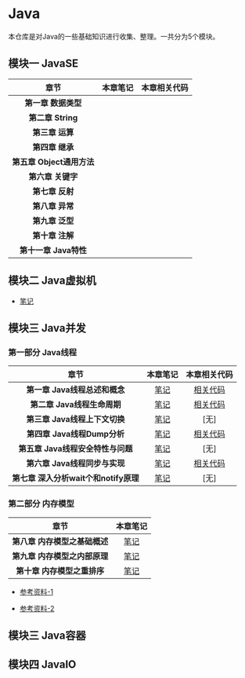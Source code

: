 # Java
本仓库是对Java的一些基础知识进行收集、整理。一共分为5个模块。

## 模块一 JavaSE
| 章节 | 本章笔记 | 本章相关代码 |
| :---: | :---: | :---:|
| **第一章 数据类型** | | |
| **第二章 String** | | |
| **第三章 运算** | | |
| **第四章 继承** | | |
| **第五章 Object通用方法** | | |
| **第六章 关键字** | | |
| **第七章 反射** | | |
| **第八章 异常** | | |
| **第九章 泛型** | | |
| **第十章 注解** | | |
| **第十一章 Java特性** | | |


## 模块二 Java虚拟机

* [笔记](https://github.com/DuHouAn/Java/blob/master/JVM/Java%E8%99%9A%E6%8B%9F%E6%9C%BA.md)

## 模块三 Java并发
### 第一部分 Java线程
| 章节 | 本章笔记 | 本章相关代码 |
| :---: | :---: | :---:|
| **第一章   Java线程总述和概念** | [笔记](https://github.com/DuHouAn/Java/blob/master/JavaConcurrentProgramming/notes/00Java%E7%BA%BF%E7%A8%8B%E6%80%BB%E8%BF%B0%E4%B8%8E%E6%A6%82%E5%BF%B5.md) | [相关代码](https://github.com/DuHouAn/Java/tree/master/JavaConcurrentProgramming/src/code_00_thread/threadUsing) |
| **第二章   Java线程生命周期** | [笔记](https://github.com/DuHouAn/Java/blob/master/JavaConcurrentProgramming/notes/01Java%E7%BA%BF%E7%A8%8B%E7%94%9F%E5%91%BD%E5%91%A8%E6%9C%9F.md) | [相关代码](https://github.com/DuHouAn/Java/tree/master/JavaConcurrentProgramming/src/code_00_thread/threadLifeCycle) |
| **第三章   Java线程上下文切换** | [笔记](https://github.com/DuHouAn/Java/blob/master/JavaConcurrentProgramming/notes/02Java%E7%BA%BF%E7%A8%8B%E4%B8%8A%E4%B8%8B%E6%96%87%E5%88%87%E6%8D%A2.md) | [无] ||
| **第四章   Java线程Dump分析** | [笔记](https://github.com/DuHouAn/Java/blob/master/JavaConcurrentProgramming/notes/03Java%E7%BA%BF%E7%A8%8BDump%E5%88%86%E6%9E%90.md) | [相关代码](https://github.com/DuHouAn/Java/tree/master/JavaConcurrentProgramming/src/code_00_thread/threadDump) | 
| **第五章   Java线程安全特性与问题** | [笔记](https://github.com/DuHouAn/Java/blob/master/JavaConcurrentProgramming/notes/04Java%E7%BA%BF%E7%A8%8B%E5%AE%89%E5%85%A8%E7%89%B9%E6%80%A7%E4%B8%8E%E9%97%AE%E9%A2%98.md) | [无] |
| **第六章 	 Java线程同步与实现** | [笔记](https://github.com/DuHouAn/Java/blob/master/JavaConcurrentProgramming/notes/05Java%E7%BA%BF%E7%A8%8B%E5%90%8C%E6%AD%A5%E4%B8%8E%E5%AE%9E%E7%8E%B0.md) | [相关代码](https://github.com/DuHouAn/Java/tree/master/JavaConcurrentProgramming/src/code_00_thread/threadSynchronization) |
| **第七章	 深入分析wait个和notify原理** | [笔记](https://github.com/DuHouAn/Java/blob/master/JavaConcurrentProgramming/notes/06%E6%B7%B1%E5%85%A5%E5%88%86%E6%9E%90wait%26notify%E5%8E%9F%E7%90%86%20.md) | [无] |

### 第二部分 内存模型

| 章节 | 本章笔记 |
| :---: | :---: |
| **第八章 内存模型之基础概述** | [笔记](https://github.com/DuHouAn/Java/blob/master/JavaConcurrentProgramming/notes/07%E5%86%85%E5%AD%98%E6%A8%A1%E5%9E%8B%E5%9F%BA%E7%A1%80%E6%A6%82%E8%AE%BA.md) |
| **第九章 内存模型之内部原理** | [笔记](https://github.com/DuHouAn/Java/blob/master/JavaConcurrentProgramming/notes/08%E5%86%85%E5%AD%98%E6%A8%A1%E5%9E%8B%E4%B9%8B%E5%86%85%E9%83%A8%E5%8E%9F%E7%90%86.md) |
| **第十章 内存模型之重排序** | [笔记](https://github.com/DuHouAn/Java/blob/master/JavaConcurrentProgramming/notes/09%E5%86%85%E5%AD%98%E6%A8%A1%E5%9E%8B%E4%B9%8B%E9%87%8D%E6%8E%92%E5%BA%8F.md) |

- [参考资料-1](https://github.com/CyC2018/CS-Notes/blob/master/notes/Java%20%E5%B9%B6%E5%8F%91.md)

- [参考资料-2](https://github.com/CL0610/Java-concurrency)

## 模块三 Java容器

## 模块四 JavaIO
